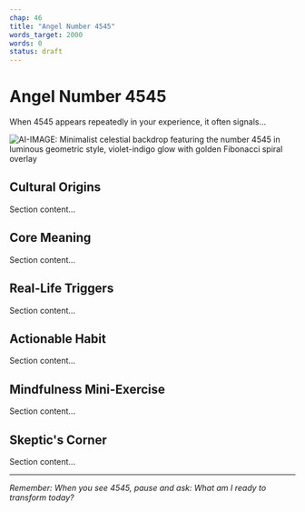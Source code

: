 ```yaml
---
chap: 46
title: "Angel Number 4545"
words_target: 2000
words: 0
status: draft
---
```


# Angel Number 4545

When 4545 appears repeatedly in your experience, it often signals...

![AI-IMAGE: Minimalist celestial backdrop featuring the number 4545 in luminous geometric style, violet-indigo glow with golden Fibonacci spiral overlay]()

## Cultural Origins

Section content...

## Core Meaning

Section content...

## Real-Life Triggers

Section content...

## Actionable Habit

Section content...

## Mindfulness Mini-Exercise

Section content...

## **Skeptic's Corner**

Section content...

---

*Remember: When you see 4545, pause and ask: What am I ready to transform today?*
